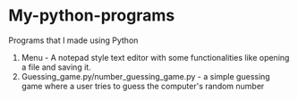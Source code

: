 # My-python-programs
Programs that I made using Python

1. Menu - A notepad style text editor with some functionalities like opening a file and saving it.
2. Guessing_game.py/number_guessing_game.py - a simple guessing game where a user tries to guess the computer's random number
